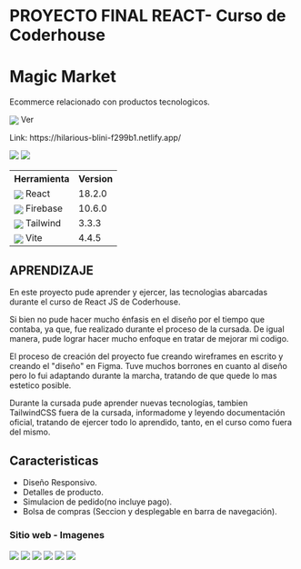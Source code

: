 # PROYECTO FINAL REACT- Curso de Coderhouse
<h1>Magic Market</h1>
<p>Ecommerce relacionado con productos tecnologicos.
<p><img align="center" src="https://drive.google.com/uc?export=download&id=141ntEcztldOUIJ3qpqysK2c2MwzKrFaj"/>   Ver</p>
<p>Link: https://hilarious-blini-f299b1.netlify.app/</p>
<img src="https://drive.google.com/uc?export=download&id=1W1Me6PXAawYuD6GZ7x46L2yQ1besCiTL"/>
<img src="https://drive.google.com/uc?export=download&id=1Lf46UDaVppeo6kCNj6u24ywMzw3SQYik"/>
<table>
  <tr>
    <th>Herramienta</th>
    <th>Version</th>
  </tr>
  <tr>
    <td><img align="center" src="https://drive.google.com/uc?export=download&id=1XO_eRhsYAVo_DLvFnaNe--jpJaVoMt18"/> React</td>
    <td>18.2.0</td>
  </tr>
  <tr>
    <td><img align="center" src="https://drive.google.com/uc?export=download&id=1vAlXMGERMY-mTvBMzaGEjw3YN5_zQCZX"/> Firebase</td>
    <td>10.6.0</td>
  </tr>
  <tr>
    <td><img align="center" src="https://drive.google.com/uc?export=download&id=16PjG9M_X2jKvMYeYewjtaRV9jPyTDB-D"/> Tailwind</td>
    <td>3.3.3</td>
  </tr>
  <tr>
    <td><img align="center" src="https://drive.google.com/uc?export=download&id=17oveG5AJoUbAyK3iSkkYUKpwzbCcpNnO"/> Vite</td>
    <td>4.4.5</td>
  </tr>
</table>
<h2>APRENDIZAJE</h2>
<p>En este proyecto pude aprender y ejercer, las tecnologìas abarcadas durante el curso de React JS de Coderhouse.</p>
<p>Si bien no pude hacer mucho énfasis en el diseño por el tiempo que contaba, ya que, fue realizado durante el proceso
de la cursada. De igual manera, pude lograr hacer mucho enfoque en tratar de mejorar mi codigo.</p>
<p>El proceso de creación del proyecto fue creando wireframes en escrito y creando el "diseño" en Figma. Tuve muchos borrones en cuanto
al diseño pero lo fui adaptando durante la marcha, tratando de que quede lo mas estetico posible.</p>
<p>Durante la cursada pude aprender nuevas tecnologías,
tambien TailwindCSS fuera de la cursada, informadome y leyendo documentación oficial, tratando de ejercer todo lo aprendido,
tanto, en el curso como fuera del mismo.</p>
<p></p>

<h2>Caracteristicas</h2>
<ul>
  <li>Diseño Responsivo.</li>
  <li>Detalles de producto.</li>
  <li>Simulacion de pedido(no incluye pago).</li>
  <li>Bolsa de compras (Seccion y desplegable en barra de navegación).</li>
</ul>
<h3>Sitio web - Imagenes</h3>
<img align="center" src="https://drive.google.com/uc?export=download&id=1-AYf1ZYFKUdcfiGI5EenDg-phNrnanVq"/>
<img align="center" src="https://drive.google.com/uc?export=download&id=1Y2uvuO64LyyoX5ImmcLhQmymvUAjVegl"/>
<img align="center" src="https://drive.google.com/uc?export=download&id=1a0qgtnA6v4vkLh9cm7Sx3Yk9CacaVRf5"/>
<img align="center" src="https://drive.google.com/uc?export=download&id=1XlO0wfRI-QAYFPMEn2wG11nSWLtO7kNq"/>
<img align="center" src="https://drive.google.com/uc?export=download&id=1swnEbqYv9_etbp1eyzz6LSpjB1dOyUU5"/>
<img align="center" src="https://drive.google.com/uc?export=download&id=1K05htZNibiMrJ2EXp6QeHns-Ss7iDiHu"/>
